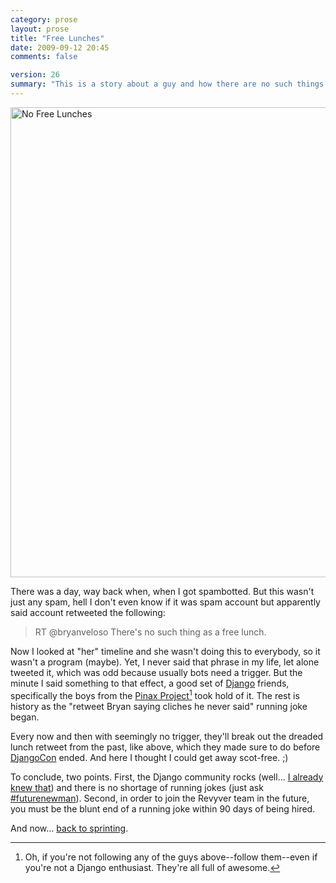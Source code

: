 ```yaml
---
category: prose
layout: prose
title: "Free Lunches"
date: 2009-09-12 20:45
comments: false

version: 26
summary: "This is a story about a guy and how there are no such things are free lunches... and how apparently said guy said that."
---
```


[<img src="http://farm3.static.flickr.com/2561/3913271330_1bd60675f7_o.png" width="515" height="752" alt="No Free Lunches" />][1]

There was a day, way back when, when I got spambotted. But this wasn't just any spam, hell I don't even know if it was spam account but apparently said account retweeted the following:

> RT @bryanveloso There's no such thing as a free lunch.

Now I looked at "her" timeline and she wasn't doing this to everybody, so it wasn't a program (maybe). Yet, I never said that phrase in my life, let alone tweeted it, which was odd because usually bots need a trigger. But the minute I said something to that effect, a good set of [Django][2] friends, specifically the boys from the [Pinax Project][3][^1] took hold of it. The rest is history as the "retweet Bryan saying cliches he never said" running joke began.

Every now and then with seemingly no trigger, they'll break out the dreaded lunch retweet from the past, like above, which they made sure to do before [DjangoCon][4] ended. And here I thought I could get away scot-free. ;)

To conclude, two points. First, the Django community rocks (well... [I already knew that][5]) and there is no shortage of running jokes (just ask [#futurenewman][6]). Second, in order to join the Revyver team in the future, you must be the blunt end of a running joke within 90 days of being hired.

And now... [back to sprinting][7].

[^1]: Oh, if you're not following any of the guys above--follow them--even if you're not a Django enthusiast. They're all full of awesome.

[1]: http://www.flickr.com/photos/avalonstar/3913271330/
[2]: http://djangoproject.com/
[3]: http://pinaxproject.com/
[4]: http://djangocon.org/
[5]: http://twitter.com/bshaurette/status/3897882499
[6]: http://search.twitter.com/search?q=%23futurenewman
[7]: http://hello-ranking.com/
